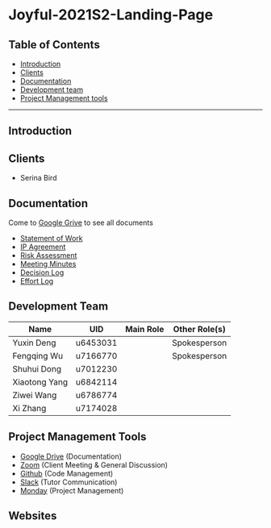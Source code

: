 # Joyful-2021S2-Landing-Page

## Table of Contents

  - <a href="#introduction">Introduction</a>
  - <a href="#clients">Clients</a>
  - <a href="#documentation">Documentation</a>
  - <a href="#development-team">Development team</a>
  - <a href="#project-management-tools">Project Management tools</a>

------

## Introduction




## Clients

* Serina Bird


## Documentation 

Come to <a href="https://drive.google.com/drive/folders/1bM7bPwph3emiZHA4MKNawz3mOIQRuwcr">Google Grive</a> to see all documents

  - <a href=" ">Statement of Work</a>
  - [IP Agreement]()
  - <a href="https://docs.google.com/spreadsheets/d/135tnksvztsENmrAN8_4aWGw-TsDllTpG/edit#gid=905910261">Risk Assessment</a>
  - <a href=" ">Meeting Minutes</a>
  - <a href="https://docs.google.com/spreadsheets/d/1qLa_uOHhZtF04Zk3fwyRBSxNu5ZIYoOU/edit#gid=1651838644">Decision Log</a>
  - <a href="https://docs.google.com/spreadsheets/d/1X7alFyF19H8Q740mzGUBw4gNJxWufAUl/edit?rtpof=true#gid=1900046088">Effort Log</a>


## Development Team

| Name              | UID      | Main Role           | Other Role(s)   |
| ----------------- | -------- | ------------------- | --------------- |
| Yuxin Deng        | u6453031 |                     |  Spokesperson   |
| Fengqing Wu       | u7166770 |                     |  Spokesperson   |
| Shuhui Dong       | u7012230 |                     |                 |
| Xiaotong Yang     | u6842114 |                     |                 |
| Ziwei Wang        | u6786774 |                     |                 |
| Xi Zhang          | u7174028 |                     |                 |

## Project Management Tools

* [Google Drive](https://drive.google.com/drive/folders/1EYXEEm-YDQSSjJCPR3694MO68n5TeR-T) (Documentation)
* [Zoom](https://zoom.us) (Client Meeting & General Discussion)
* [Github](https://github.com/GuideXP/guidexp/tree/staging) (Code Management)
* [Slack](https://app.slack.com/client/T01LSELGRL3/C01Q9FTLC04) (Tutor Communication)
* [Monday](https://edgar167986.monday.com/boards/1536137499) (Project Management)

## Websites


